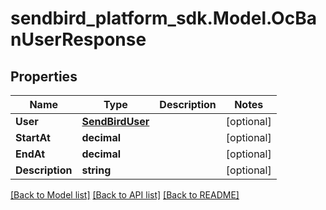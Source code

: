 
# sendbird_platform_sdk.Model.OcBanUserResponse

## Properties

Name | Type | Description | Notes
------------ | ------------- | ------------- | -------------
**User** | [**SendBirdUser**](SendBirdUser.md) |  | [optional] 
**StartAt** | **decimal** |  | [optional] 
**EndAt** | **decimal** |  | [optional] 
**Description** | **string** |  | [optional] 

[[Back to Model list]](../README.md#documentation-for-models)
[[Back to API list]](../README.md#documentation-for-api-endpoints)
[[Back to README]](../README.md)

